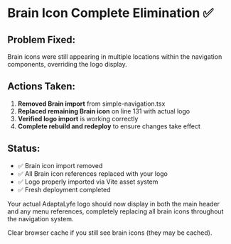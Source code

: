 # Brain Icon Complete Elimination ✅

## Problem Fixed:
Brain icons were still appearing in multiple locations within the navigation components, overriding the logo display.

## Actions Taken:
1. **Removed Brain import** from simple-navigation.tsx
2. **Replaced remaining Brain icon** on line 131 with actual logo
3. **Verified logo import** is working correctly
4. **Complete rebuild and redeploy** to ensure changes take effect

## Status:
- ✅ Brain icon import removed
- ✅ All Brain icon references replaced with your logo
- ✅ Logo properly imported via Vite asset system
- ✅ Fresh deployment completed

Your actual AdaptaLyfe logo should now display in both the main header and any menu references, completely replacing all brain icons throughout the navigation system.

Clear browser cache if you still see brain icons (they may be cached).